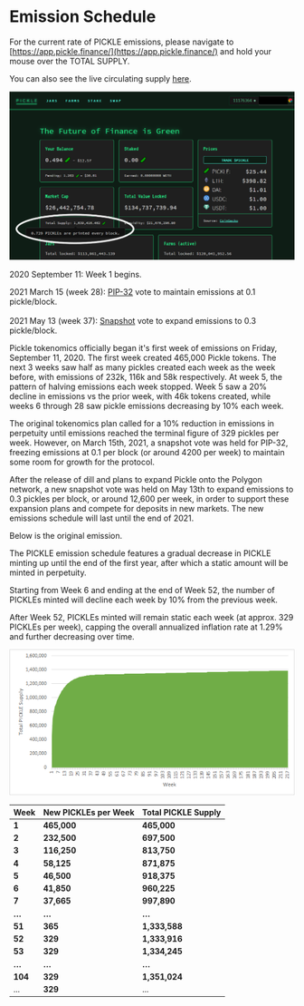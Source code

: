 # Emission Schedule

For the current rate of PICKLE emissions, please navigate to [https://app.pickle.finance/](https://app.pickle.finance/) and hold your mouse over the TOTAL SUPPLY.

You can also see the live circulating supply [here](https://duneanalytics.com/embeds/12459/24916/fPVi6QwWPaxGaIoIhEegry7tN8iVEaIaRHOv1xk7).

![](../../.gitbook/assets/emissions.png)

2020 September 11: Week 1 begins.

2021 March 15 (week 28): [PIP-32](https://forum.pickle.finance/t/rfc-modifying-tail-end-emissions/1016) vote to maintain emissions at 0.1 pickle/block.\
\
2021 May 13 (week 37): [Snapshot](https://snapshot.org/#/pickle.eth/proposal/QmP5rBjrZinv9Hr8rhcZCVK2mnJeAATxhM876JitmhbP1q) vote to expand emissions to 0.3 pickle/block.

Pickle tokenomics officially began it's first week of emissions on Friday, September 11, 2020. The first week created 465,000 Pickle tokens. The next 3 weeks saw half as many pickles created each week as the week before, with emissions of 232k, 116k and 58k respectively. At week 5, the pattern of halving emissions each week stopped. Week 5 saw a 20% decline in emissions vs the prior week, with 46k tokens created, while weeks 6 through 28 saw pickle emissions decreasing by 10% each week.

The original tokenomics plan called for a 10% reduction in emissions in perpetuity until emissions reached the terminal figure of 329 pickles per week. However, on March 15th, 2021, a snapshot vote was held for PIP-32, freezing emissions at 0.1 per block (or around 4200 per week) to maintain some room for growth for the protocol.

After the release of dill and plans to expand Pickle onto the Polygon network, a new snapshot vote was held on May 13th to expand emissions to 0.3 pickles per block, or around 12,600 per week, in order to support these expansion plans and compete for deposits in new markets. The new emissions schedule will last until the end of 2021.

Below is the original emission.

The PICKLE emission schedule features a gradual decrease in PICKLE minting up until the end of the first year, after which a static amount will be minted in perpetuity.

Starting from Week 6 and ending at the end of Week 52, the number of PICKLEs minted will decline each week by 10% from the previous week.

After Week 52, PICKLEs minted will remain static each week (at approx. 329 PICKLEs per week), capping the overall annualized inflation rate at 1.29% and further decreasing over time.

![Total PICKLE Supply](<../../.gitbook/assets/image (12).png>)

| **Week** | **New PICKLEs per Week** | **Total PICKLE Supply** |
| -------- | ------------------------ | ----------------------- |
| **1**    | **465,000**              | **465,000**             |
| **2**    | **232,500**              | **697,500**             |
| **3**    | **116,250**              | **813,750**             |
| **4**    | **58,125**               | **871,875**             |
| **5**    | **46,500**               | **918,375**             |
| **6**    | **41,850**               | **960,225**             |
| **7**    | **37,665**               | **997,890**             |
| **…**    | **…**                    | **…**                   |
| **51**   | **365**                  | **1,333,588**           |
| **52**   | **329**                  | **1,333,916**           |
| **53**   | **329**                  | **1,334,245**           |
| **…**    | **…**                    | **…**                   |
| **104**  | **329**                  | **1,351,024**           |
| ...      | **329**                  | ...                     |



